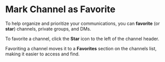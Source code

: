 # Mark Channel as Favorite

To help organize and prioritize your communications, you can **favorite** (or **star**) channels, private groups, and DMs.

To favorite a channel, click the **Star** icon to the left of the channel header.

Favoriting a channel moves it to a **Favorites** section on the channels list, making it easier to access and find.
